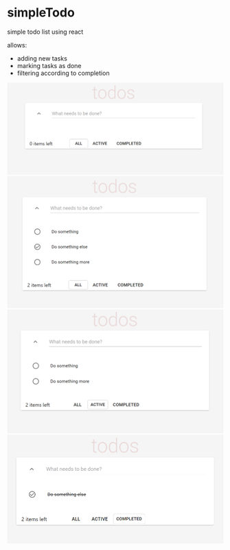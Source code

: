 # simpleTodo

simple todo list using react

allows:
- adding new tasks
- marking tasks as done
- filtering according to completion

![Screenshot](https://raw.githubusercontent.com/Koreris/simpleTodo/master/imgs/0.png)
![Screenshot](https://raw.githubusercontent.com/Koreris/simpleTodo/master/imgs/1.png)
![Screenshot](https://raw.githubusercontent.com/Koreris/simpleTodo/master/imgs/2.png)
![Screenshot](https://raw.githubusercontent.com/Koreris/simpleTodo/master/imgs/3.png)
